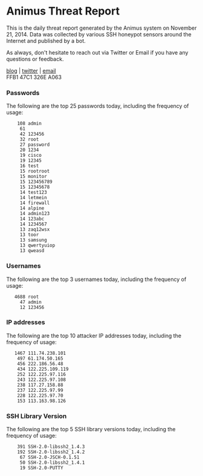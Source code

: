 # Animus Threat Report

This is the daily threat report generated by the Animus system on November 21, 2014. Data was collected by various SSH honeypot sensors around the Internet and published by a bot.  

As always, don't hesitate to reach out via Twitter or Email if you have any questions or feedback.  

[blog](http://morris.guru) | [twitter](https://twitter.com/andrew___morris) | [email](mailto:andrew@morris.guru)  
FFB1 47C1 326E A063  
### Passwords
The following are the top 25 passwords today, including the frequency of usage:
```
    108 admin
     61 
     42 123456
     32 root
     27 password
     20 1234
     19 cisco
     19 12345
     16 test
     15 rootroot
     15 monitor
     15 123456789
     15 12345678
     14 test123
     14 letmein
     14 firewall
     14 alpine
     14 admin123
     14 123abc
     14 1234567
     13 zaq12wsx
     13 toor
     13 samsung
     13 qwertyuiop
     13 qweasd
```

### Usernames
The following are the top 3 usernames today, including the frequency of usage:
```
   4688 root
     47 admin
     12 123456
```

### IP addresses
The following are the top 10 attacker IP addresses today, including the frequency of usage:
```
   1467 111.74.238.101
    497 61.174.50.165
    456 222.186.56.48
    434 122.225.109.119
    252 122.225.97.116
    243 122.225.97.108
    238 117.27.158.88
    237 122.225.97.99
    228 122.225.97.70
    153 113.163.98.126
```

### SSH Library Version
The following are the top 5 SSH library versions today, including the frequency of usage:
```
    391 SSH-2.0-libssh2_1.4.3
    192 SSH-2.0-libssh2_1.4.2
     67 SSH-2.0-JSCH-0.1.51
     50 SSH-2.0-libssh2_1.4.1
     19 SSH-2.0-PUTTY
```
